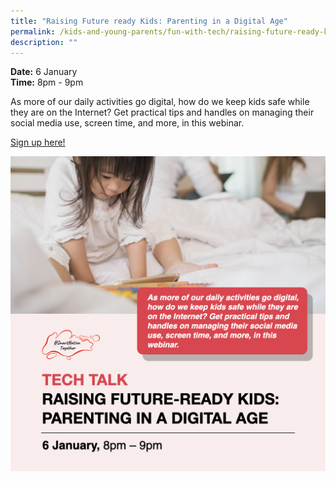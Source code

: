 ```yaml
---
title: "Raising Future ready Kids: Parenting in a Digital Age"
permalink: /kids-and-young-parents/fun-with-tech/raising-future-ready-kids
description: ""
---
```





**Date:** 6 January
<br> **Time:** 8pm - 9pm

As more of our daily activities go digital, how do we keep kids safe while they are on the Internet? Get practical tips and handles on managing their social media use, screen time, and more, in this webinar. 

[Sign up here!](https://go.gov.sg/kypparenting-jan22)

![Alt text for image on Isomer site](/images/06-Jan-kids.png)